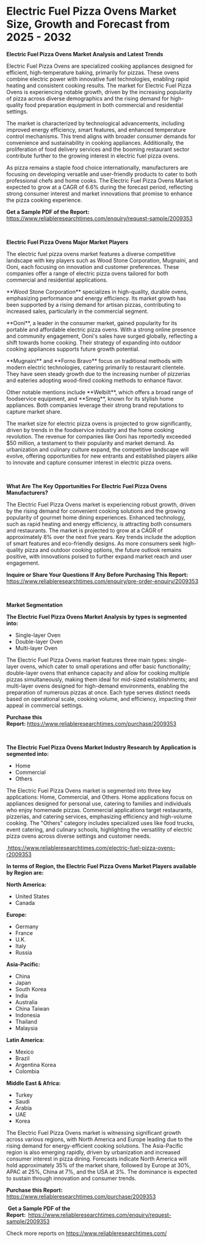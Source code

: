 <p><h1>Electric Fuel Pizza Ovens Market Size, Growth and Forecast from 2025 - 2032</h1></p><p><strong>Electric Fuel Pizza Ovens Market Analysis and Latest Trends</strong></p>
<p><p>Electric Fuel Pizza Ovens are specialized cooking appliances designed for efficient, high-temperature baking, primarily for pizzas. These ovens combine electric power with innovative fuel technologies, enabling rapid heating and consistent cooking results. The market for Electric Fuel Pizza Ovens is experiencing notable growth, driven by the increasing popularity of pizza across diverse demographics and the rising demand for high-quality food preparation equipment in both commercial and residential settings.</p><p>The market is characterized by technological advancements, including improved energy efficiency, smart features, and enhanced temperature control mechanisms. This trend aligns with broader consumer demands for convenience and sustainability in cooking appliances. Additionally, the proliferation of food delivery services and the booming restaurant sector contribute further to the growing interest in electric fuel pizza ovens.</p><p>As pizza remains a staple food choice internationally, manufacturers are focusing on developing versatile and user-friendly products to cater to both professional chefs and home cooks. The Electric Fuel Pizza Ovens Market is expected to grow at a CAGR of 6.6% during the forecast period, reflecting strong consumer interest and market innovations that promise to enhance the pizza cooking experience.</p></p>
<p><strong>Get a Sample PDF of the Report:&nbsp;</strong> <a href="https://www.reliableresearchtimes.com/enquiry/request-sample/2009353?utm_campaign=2255&utm_medium=2&utm_source=Github&utm_content=ia&utm_term=06042025&utm_id=electric-fuel-pizza-ovens">https://www.reliableresearchtimes.com/enquiry/request-sample/2009353</a></p>
<p>&nbsp;</p>
<p><strong>Electric Fuel Pizza Ovens Major Market Players</strong></p>
<p><p>The electric fuel pizza ovens market features a diverse competitive landscape with key players such as Wood Stone Corporation, Mugnaini, and Ooni, each focusing on innovation and customer preferences. These companies offer a range of electric pizza ovens tailored for both commercial and residential applications.</p><p>**Wood Stone Corporation** specializes in high-quality, durable ovens, emphasizing performance and energy efficiency. Its market growth has been supported by a rising demand for artisan pizzas, contributing to increased sales, particularly in the commercial segment.</p><p>**Ooni**, a leader in the consumer market, gained popularity for its portable and affordable electric pizza ovens. With a strong online presence and community engagement, Ooni's sales have surged globally, reflecting a shift towards home cooking. Their strategy of expanding into outdoor cooking appliances supports future growth potential.</p><p>**Mugnaini** and **Forno Bravo** focus on traditional methods with modern electric technologies, catering primarily to restaurant clientele. They have seen steady growth due to the increasing number of pizzerias and eateries adopting wood-fired cooking methods to enhance flavor.</p><p>Other notable mentions include **Welbilt**, which offers a broad range of foodservice equipment, and **Smeg**, known for its stylish home appliances. Both companies leverage their strong brand reputations to capture market share.</p><p>The market size for electric pizza ovens is projected to grow significantly, driven by trends in the foodservice industry and the home cooking revolution. The revenue for companies like Ooni has reportedly exceeded $50 million, a testament to their popularity and market demand. As urbanization and culinary culture expand, the competitive landscape will evolve, offering opportunities for new entrants and established players alike to innovate and capture consumer interest in electric pizza ovens.</p></p>
<p>&nbsp;</p>
<p><strong>What Are The Key Opportunities For Electric Fuel Pizza Ovens Manufacturers?</strong></p>
<p><p>The Electric Fuel Pizza Ovens market is experiencing robust growth, driven by the rising demand for convenient cooking solutions and the growing popularity of gourmet home dining experiences. Enhanced technology, such as rapid heating and energy efficiency, is attracting both consumers and restaurants. The market is projected to grow at a CAGR of approximately 8% over the next five years. Key trends include the adoption of smart features and eco-friendly designs. As more consumers seek high-quality pizza and outdoor cooking options, the future outlook remains positive, with innovations poised to further expand market reach and user engagement.</p></p>
<p><strong>Inquire or Share Your Questions If Any Before Purchasing This Report:</strong> <a href="https://www.reliableresearchtimes.com/enquiry/pre-order-enquiry/2009353?utm_campaign=2255&utm_medium=2&utm_source=Github&utm_content=ia&utm_term=06042025&utm_id=electric-fuel-pizza-ovens">https://www.reliableresearchtimes.com/enquiry/pre-order-enquiry/2009353</a></p>
<p>&nbsp;</p>
<p><strong>Market Segmentation</strong></p>
<p><strong>The Electric Fuel Pizza Ovens Market Analysis by types is segmented into:</strong></p>
<p><ul><li>Single-layer Oven</li><li>Double-layer Oven</li><li>Multi-layer Oven</li></ul></p>
<p><p>The Electric Fuel Pizza Ovens market features three main types: single-layer ovens, which cater to small operations and offer basic functionality; double-layer ovens that enhance capacity and allow for cooking multiple pizzas simultaneously, making them ideal for mid-sized establishments; and multi-layer ovens designed for high-demand environments, enabling the preparation of numerous pizzas at once. Each type serves distinct needs based on operational scale, cooking volume, and efficiency, impacting their appeal in commercial settings.</p></p>
<p><strong>Purchase this Report:&nbsp;</strong><a href="https://www.reliableresearchtimes.com/purchase/2009353?utm_campaign=2255&utm_medium=2&utm_source=Github&utm_content=ia&utm_term=06042025&utm_id=electric-fuel-pizza-ovens">https://www.reliableresearchtimes.com/purchase/2009353</a></p>
<p>&nbsp;</p>
<p><strong>The Electric Fuel Pizza Ovens Market Industry Research by Application is segmented into:</strong></p>
<p><ul><li>Home</li><li>Commercial</li><li>Others</li></ul></p>
<p><p>The Electric Fuel Pizza Ovens market is segmented into three key applications: Home, Commercial, and Others. Home applications focus on appliances designed for personal use, catering to families and individuals who enjoy homemade pizzas. Commercial applications target restaurants, pizzerias, and catering services, emphasizing efficiency and high-volume cooking. The "Others" category includes specialized uses like food trucks, event catering, and culinary schools, highlighting the versatility of electric pizza ovens across diverse settings and customer needs.</p></p>
<p><a href="https://www.reliableresearchtimes.com/electric-fuel-pizza-ovens-r2009353?utm_campaign=2255&utm_medium=2&utm_source=Github&utm_content=ia&utm_term=06042025&utm_id=electric-fuel-pizza-ovens">&nbsp;https://www.reliableresearchtimes.com/electric-fuel-pizza-ovens-r2009353</a></p>
<p><strong>In terms of Region, the Electric Fuel Pizza Ovens Market Players available by Region are:</strong></p>
<p>
    <p> <strong> North America: </strong>
        <ul>
            <li>United States</li>
            <li>Canada</li>
        </ul>
        </p> 
    <p> <strong> Europe: </strong>
        <ul>
            <li>Germany</li>
            <li>France</li>
            <li>U.K.</li>
            <li>Italy</li>
            <li>Russia</li>
        </ul>
        </p> 
    <p> <strong> Asia-Pacific: </strong>
        <ul>
            <li>China</li>
            <li>Japan</li>
            <li>South Korea</li>
            <li>India</li>
            <li>Australia</li>
            <li>China Taiwan</li>
            <li>Indonesia</li>
            <li>Thailand</li>
            <li>Malaysia</li>
        </ul>
        </p> 
    <p> <strong> Latin America: </strong>
        <ul>
            <li>Mexico</li>
            <li>Brazil</li>
            <li>Argentina Korea</li>
            <li>Colombia</li>
        </ul>
        </p> 
    <p> <strong> Middle East & Africa: </strong>
        <ul>
            <li>Turkey</li>
            <li>Saudi</li>
            <li>Arabia</li>
            <li>UAE</li>
            <li>Korea</li>
        </ul>
    </p>
    </p>
<p><p>The Electric Fuel Pizza Ovens market is witnessing significant growth across various regions, with North America and Europe leading due to the rising demand for energy-efficient cooking solutions. The Asia-Pacific region is also emerging rapidly, driven by urbanization and increased consumer interest in pizza dining. Forecasts indicate North America will hold approximately 35% of the market share, followed by Europe at 30%, APAC at 25%, China at 7%, and the USA at 3%. The dominance is expected to sustain through innovation and consumer trends.</p></p>
<p><strong>Purchase this Report: </strong><a href="https://www.reliableresearchtimes.com/purchase/2009353?utm_campaign=2255&utm_medium=2&utm_source=Github&utm_content=ia&utm_term=06042025&utm_id=electric-fuel-pizza-ovens">https://www.reliableresearchtimes.com/purchase/2009353</a></p>
<p>&nbsp;<strong>Get a Sample PDF of the Report:&nbsp;&nbsp;</strong><a href="https://www.reliableresearchtimes.com/enquiry/request-sample/2009353?utm_campaign=2255&utm_medium=2&utm_source=Github&utm_content=ia&utm_term=06042025&utm_id=electric-fuel-pizza-ovens">https://www.reliableresearchtimes.com/enquiry/request-sample/2009353</a></p>
<p><strong></strong></p>
<p>Check more reports on <a href="https://www.reliableresearchtimes.com/?utm_campaign=2255&utm_medium=2&utm_source=Github&utm_content=ia&utm_term=06042025&utm_id=electric-fuel-pizza-ovens">https://www.reliableresearchtimes.com/</a></p>
